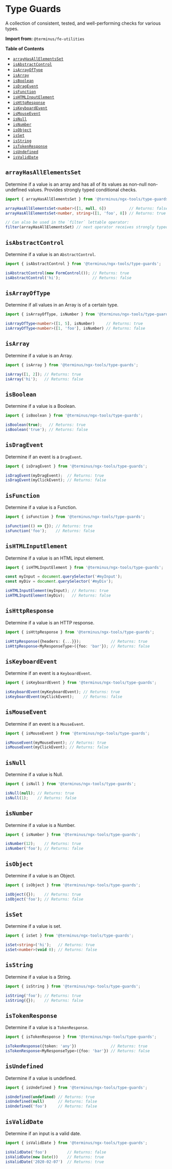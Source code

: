 <h1>Type Guards</h1>

A collection of consistent, tested, and well-performing checks for various types.

**Import from:** `@terminus/fe-utilities`

<!-- START doctoc generated TOC please keep comment here to allow auto update -->
<!-- DON'T EDIT THIS SECTION, INSTEAD RE-RUN doctoc TO UPDATE -->
**Table of Contents**

- [`arrayHasAllElementsSet`](#arrayhasallelementsset)
- [`isAbstractControl`](#isabstractcontrol)
- [`isArrayOfType`](#isarrayoftype)
- [`isArray`](#isarray)
- [`isBoolean`](#isboolean)
- [`isDragEvent`](#isdragevent)
- [`isFunction`](#isfunction)
- [`isHTMLInputElement`](#ishtmlinputelement)
- [`isHttpResponse`](#ishttpresponse)
- [`isKeyboardEvent`](#iskeyboardevent)
- [`isMouseEvent`](#ismouseevent)
- [`isNull`](#isnull)
- [`isNumber`](#isnumber)
- [`isObject`](#isobject)
- [`isSet`](#isset)
- [`isString`](#isstring)
- [`isTokenResponse`](#istokenresponse)
- [`isUndefined`](#isundefined)
- [`isValidDate`](#isvaliddate)

<!-- END doctoc generated TOC please keep comment here to allow auto update -->

## `arrayHasAllElementsSet`

Determine if a value is an array and has all of its values as non-null non-undefined values. Provides strongly typed conditional checks.

```typescript
import { arrayHasAllElementsSet } from '@terminus/ngx-tools/type-guards';

arrayHasAllElementsSet<number>([1, null, 6])          // Returns: false
arrayHasAllElementsSet<number, string>([1, 'foo', 8]) // Returns: true

// Can also be used in the `filter` lettable operator:
filter(arrayHasAllElementsSet) // next operator receives strongly typed inputs
```

## `isAbstractControl`

Determine if a value is an `AbstractControl`.

```typescript
import { isAbstractControl } from '@terminus/ngx-tools/type-guards';

isAbstractControl(new FormControl()); // Returns: true
isAbstractControl('hi');              // Returns: false
```

## `isArrayOfType`

Determine if all values in an Array is of a certain type.

```typescript
import { isArrayOfType, isNumber } from '@terminus/ngx-tools/type-guards';

isArrayOfType<number>([1, 5], isNumber)     // Returns: true
isArrayOfType<number>([1, 'foo'], isNumber) // Returns: false
```

## `isArray`

Determine if a value is an Array.

```typescript
import { isArray } from '@terminus/ngx-tools/type-guards';

isArray([1, 2]); // Returns: true
isArray('hi');   // Returns: false
```

## `isBoolean`

Determine if a value is a Boolean.

```typescript
import { isBoolean } from '@terminus/ngx-tools/type-guards';

isBoolean(true);   // Returns: true
isBoolean('true'); // Returns: false
```

## `isDragEvent`

Determine if an event is a `DragEvent`.

```typescript
import { isDragEvent } from '@terminus/ngx-tools/type-guards';

isDragEvent(myDragEvent);  // Returns: true
isDragEvent(myClickEvent); // Returns: false
```

## `isFunction`

Determine if a value is a Function.

```typescript
import { isFunction } from '@terminus/ngx-tools/type-guards';

isFunction(() => {}); // Returns: true
isFunction('foo');    // Returns: false
```

## `isHTMLInputElement`

Determine if a value is an HTML input element.

```typescript
import { isHTMLInputElement } from '@terminus/ngx-tools/type-guards';

const myInput = document.querySelector('#myInput');
const myDiv = document.querySelector('#myDiv');

isHTMLInputElement(myInput); // Returns: true
isHTMLInputElement(myDiv);   // Returns: false
```

## `isHttpResponse`

Determine if a value is an HTTP response.

```typescript
import { isHttpResponse } from '@terminus/ngx-tools/type-guards';

isHttpResponse({headers: {...}});             // Returns: true
isHttpResponse<MyResponseType>({foo: 'bar'}); // Returns: false
```

## `isKeyboardEvent`

Determine if an event is a `KeyboardEvent`.

```typescript
import { isKeyboardEvent } from '@terminus/ngx-tools/type-guards';

isKeyboardEvent(myKeyboardEvent); // Returns: true
isKeyboardEvent(myClickEvent);    // Returns: false
```

## `isMouseEvent`

Determine if an event is a `MouseEvent`.

```typescript
import { isMouseEvent } from '@terminus/ngx-tools/type-guards';

isMouseEvent(myMouseEvent); // Returns: true
isMouseEvent(myClickEvent); // Returns: false
```

## `isNull`

Determine if a value is Null.

```typescript
import { isNull } from '@terminus/ngx-tools/type-guards';

isNull(null); // Returns: true
isNull(1);    // Returns: false
```

## `isNumber`

Determine if a value is a Number.

```typescript
import { isNumber } from '@terminus/ngx-tools/type-guards';

isNumber(12);    // Returns: true
isNumber('foo'); // Returns: false
```

## `isObject`

Determine if a value is an Object.

```typescript
import { isObject } from '@terminus/ngx-tools/type-guards';

isObject({});    // Returns: true
isObject('foo'); // Returns: false
```

## `isSet`

Determine if a value is set.

```typescript
import { isSet } from '@terminus/ngx-tools/type-guards';

isSet<string>('hi');   // Returns: true
isSet<number>(void 0); // Returns: false
```

## `isString`

Determine if a value is a String.

```typescript
import { isString } from '@terminus/ngx-tools/type-guards';

isString('foo'); // Returns: true
isString({});    // Returns: false
```

## `isTokenResponse`

Determine if a value is a `TokenResponse`.

```typescript
import { isTokenResponse } from '@terminus/ngx-tools/type-guards';

isTokenResponse({token: 'any'})               // Returns: true
isTokenResponse<MyResponseType>({foo: 'bar'}) // Returns: false
```

## `isUndefined`

Determine if a value is undefined.

```typescript
import { isUndefined } from '@terminus/ngx-tools/type-guards';

isUndefined(undefined) // Returns: true
isUndefined(null)      // Returns: false
isUndefined('foo')     // Returns: false
```

## `isValidDate`

Determine if an input is a valid date.

```typescript
import { isValidDate } from '@terminus/ngx-tools/type-guards';

isValidDate('foo')         // Returns: false
isValidDate(new Date())    // Returns: true
isValidDate('2020-02-07')  // Returns: true
```
